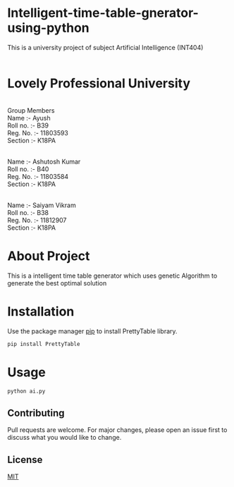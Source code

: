 # Intelligent-time-table-gnerator-using-python
This is a university project of subject Artificial Intelligence (INT404)<br><br>

# Lovely Professional University
<br>Group Members<br>
Name :- Ayush<br>
Roll no. :- B39<br>
Reg. No. :- 11803593<br>
Section :- K18PA<br><br>

Name :- Ashutosh Kumar<br>
Roll no. :- B40<br>
Reg. No. :- 11803584<br>
Section :- K18PA<br><br>

Name :- Saiyam Vikram<br>
Roll no. :- B38<br>
Reg. No. :- 11812907<br>
Section :- K18PA<br>

# About Project
This is a intelligent time table generator which uses genetic Algorithm to generate the best optimal solution


# Installation
Use the package manager [pip](https://pip.pypa.io/en/stable/) to install PrettyTable library.
```bash
pip install PrettyTable
```

# Usage
```python
python ai.py
```

## Contributing
Pull requests are welcome. For major changes, please open an issue first to discuss what you would like to change.


## License
[MIT](https://choosealicense.com/licenses/mit/)
